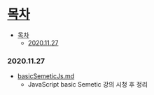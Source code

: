 # [목차](#목차)
- [목차](#목차)
    - [2020.11.27](#20201127)

### 2020.11.27
- [basicSemeticJs.md](BasicSemeticJS.md)
  - JavaScript basic Semetic 강의 시청 후 정리
